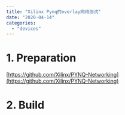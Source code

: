 ```yaml
---
title: "Xilinx Pynq的overlay网络测试"
date: "2020-04-14"
categories: 
  - "devices"
---
```


# 1\. Preparation

[https://github.com/Xilinx/PYNQ-Networking](https://github.com/Xilinx/PYNQ-Networking)

# 2\. Build
